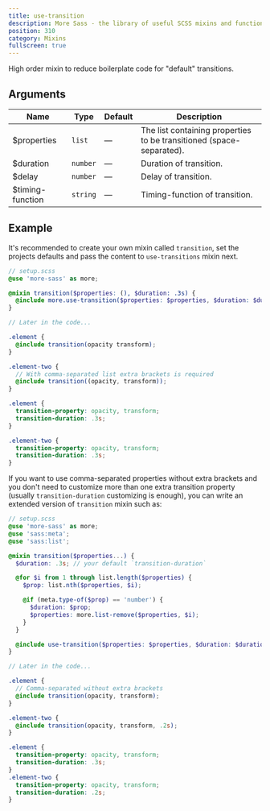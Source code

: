 ```yaml
---
title: use-transition
description: More Sass - the library of useful SCSS mixins and functions.
position: 310
category: Mixins
fullscreen: true
---
```


High order mixin to reduce boilerplate code for "default" transitions.

## Arguments

| Name             | Type     | Default | Description                                                           |
|------------------|----------|---------|-----------------------------------------------------------------------|
| $properties      | `list`   | —       | The list containing properties to be transitioned (space-separated).  |
| $duration        | `number` | —       | Duration of transition.                                               |
| $delay           | `number` | —       | Delay of transition.                                                  |
| $timing-function | `string` | —       | Timing-function of transition.                                        |

## Example

It's recommended to create your own mixin called `transition`, set the projects defaults and pass the content to `use-transitions` mixin next.

<code-group>

  <code-block label="SCSS" active>

  ```scss
  // setup.scss
  @use 'more-sass' as more;

  @mixin transition($properties: (), $duration: .3s) {
    @include more.use-transition($properties: $properties, $duration: $duration);
  }

  // Later in the code...

  .element {
    @include transition(opacity transform);
  }

  .element-two {
    // With comma-separated list extra brackets is required
    @include transition((opacity, transform));
  }
  ```

  </code-block>

  <code-block label="Output">

  ```css
  .element {
    transition-property: opacity, transform;
    transition-duration: .3s;
  }

  .element-two {
    transition-property: opacity, transform;
    transition-duration: .3s;
  }
  ```

  </code-block>

</code-group>

If you want to use comma-separated properties without extra brackets and you don't need to customize more than one extra transition property
(usually `transition-duration` customizing is enough), you can write an extended version of `transition` mixin such as:

<code-group>

  <code-block label="SCSS" active>

  ```scss
  // setup.scss
  @use 'more-sass' as more;
  @use 'sass:meta';
  @use 'sass:list';

  @mixin transition($properties...) {
    $duration: .3s; // your default `transition-duration`

    @for $i from 1 through list.length($properties) {
      $prop: list.nth($properties, $i);

      @if (meta.type-of($prop) == 'number') {
        $duration: $prop;
        $properties: more.list-remove($properties, $i);
      }
    }

    @include use-transition($properties: $properties, $duration: $duration);
  }

  // Later in the code...

  .element {
    // Comma-separated without extra brackets
    @include transition(opacity, transform);
  }

  .element-two {
    @include transition(opacity, transform, .2s);
  }
  ```

  </code-block>

  <code-block label="Output">

  ```css
  .element {
    transition-property: opacity, transform;
    transition-duration: .3s;
  }
  .element-two {
    transition-property: opacity, transform;
    transition-duration: .2s;
  }
  ```

  </code-block>

</code-group>
